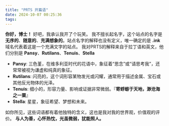 ```yaml
---
title: "PRTS 开篇语"
date: 2024-10-07 00:25:36
tags:
---
```


**你好，博士！** 好吧，我承认我开了个玩笑。
我不擅长起名字，这个站点的名字是**无序的**、**随意的**、**充满想象的**。站点名字的解释也没有定义，唯一确定的是 **.ink** 域名代表着这是一个充满文字的站点。
我对PRTS的解释来自于拉丁语和英文，他们分别是 **Pansy**、**Rutilans**、**Tenuis**、**Stella**
- **Pansy**: 三色堇，在维多利亚时代的花语中，象征着“思念”或“请思考我”，还常常被视为谦虚和纯真的象征。
- **Rutilans**: 闪亮的，这个词形容某物发光或闪耀，通常用于描述金属、宝石或其他反光物体的光泽。
- **Tenuis**: 细小的，形容力量、影响或证据非常微弱。『**寄蜉蝣于天地，渺沧海之一粟**』
- **Stella**: 星星，象征希望、梦想和未来。

如你所见，这些词语都有着他独特的含义，这也是我对我的世界观，价值观的评价。
**与人为善，心怀热忱，光虽微弱，犹能照人。**